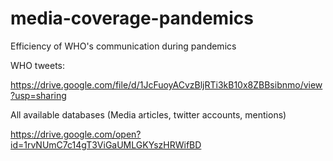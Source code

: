 # media-coverage-pandemics
Efficiency of WHO's communication during pandemics



WHO tweets:

https://drive.google.com/file/d/1JcFuoyACvzBljRTi3kB10x8ZBBsibnmo/view?usp=sharing

All available databases (Media articles, twitter accounts, mentions)

https://drive.google.com/open?id=1rvNUmC7c14gT3ViGaUMLGKYszHRWifBD
